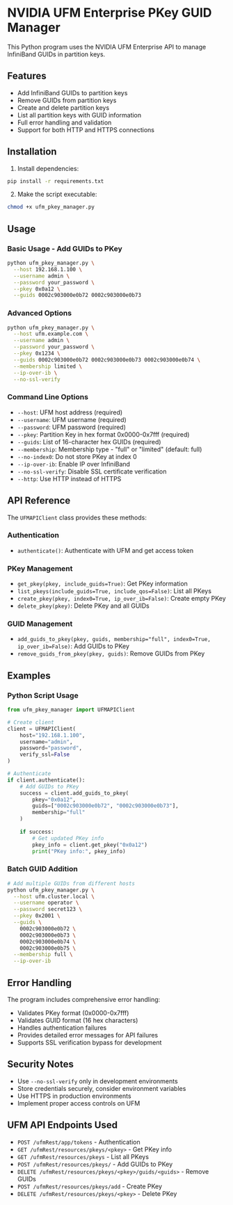 # NVIDIA UFM Enterprise PKey GUID Manager

This Python program uses the NVIDIA UFM Enterprise API to manage InfiniBand GUIDs in partition keys.

## Features

- Add InfiniBand GUIDs to partition keys
- Remove GUIDs from partition keys
- Create and delete partition keys
- List all partition keys with GUID information
- Full error handling and validation
- Support for both HTTP and HTTPS connections

## Installation

1. Install dependencies:
```bash
pip install -r requirements.txt
```

2. Make the script executable:
```bash
chmod +x ufm_pkey_manager.py
```

## Usage

### Basic Usage - Add GUIDs to PKey

```bash
python ufm_pkey_manager.py \
  --host 192.168.1.100 \
  --username admin \
  --password your_password \
  --pkey 0x0a12 \
  --guids 0002c903000e0b72 0002c903000e0b73
```

### Advanced Options

```bash
python ufm_pkey_manager.py \
  --host ufm.example.com \
  --username admin \
  --password your_password \
  --pkey 0x1234 \
  --guids 0002c903000e0b72 0002c903000e0b73 0002c903000e0b74 \
  --membership limited \
  --ip-over-ib \
  --no-ssl-verify
```

### Command Line Options

- `--host`: UFM host address (required)
- `--username`: UFM username (required)
- `--password`: UFM password (required)
- `--pkey`: Partition Key in hex format 0x0000-0x7fff (required)
- `--guids`: List of 16-character hex GUIDs (required)
- `--membership`: Membership type - "full" or "limited" (default: full)
- `--no-index0`: Do not store PKey at index 0
- `--ip-over-ib`: Enable IP over InfiniBand
- `--no-ssl-verify`: Disable SSL certificate verification
- `--http`: Use HTTP instead of HTTPS

## API Reference

The `UFMAPIClient` class provides these methods:

### Authentication
- `authenticate()`: Authenticate with UFM and get access token

### PKey Management
- `get_pkey(pkey, include_guids=True)`: Get PKey information
- `list_pkeys(include_guids=True, include_qos=False)`: List all PKeys
- `create_pkey(pkey, index0=True, ip_over_ib=False)`: Create empty PKey
- `delete_pkey(pkey)`: Delete PKey and all GUIDs

### GUID Management
- `add_guids_to_pkey(pkey, guids, membership="full", index0=True, ip_over_ib=False)`: Add GUIDs to PKey
- `remove_guids_from_pkey(pkey, guids)`: Remove GUIDs from PKey

## Examples

### Python Script Usage

```python
from ufm_pkey_manager import UFMAPIClient

# Create client
client = UFMAPIClient(
    host="192.168.1.100",
    username="admin", 
    password="password",
    verify_ssl=False
)

# Authenticate
if client.authenticate():
    # Add GUIDs to PKey
    success = client.add_guids_to_pkey(
        pkey="0x0a12",
        guids=["0002c903000e0b72", "0002c903000e0b73"],
        membership="full"
    )
    
    if success:
        # Get updated PKey info
        pkey_info = client.get_pkey("0x0a12")
        print("PKey info:", pkey_info)
```

### Batch GUID Addition

```bash
# Add multiple GUIDs from different hosts
python ufm_pkey_manager.py \
  --host ufm.cluster.local \
  --username operator \
  --password secret123 \
  --pkey 0x2001 \
  --guids \
    0002c903000e0b72 \
    0002c903000e0b73 \
    0002c903000e0b74 \
    0002c903000e0b75 \
  --membership full \
  --ip-over-ib
```

## Error Handling

The program includes comprehensive error handling:

- Validates PKey format (0x0000-0x7fff)
- Validates GUID format (16 hex characters)
- Handles authentication failures
- Provides detailed error messages for API failures
- Supports SSL verification bypass for development

## Security Notes

- Use `--no-ssl-verify` only in development environments
- Store credentials securely, consider environment variables
- Use HTTPS in production environments
- Implement proper access controls on UFM

## UFM API Endpoints Used

- `POST /ufmRest/app/tokens` - Authentication
- `GET /ufmRest/resources/pkeys/<pkey>` - Get PKey info
- `GET /ufmRest/resources/pkeys` - List all PKeys
- `POST /ufmRest/resources/pkeys/` - Add GUIDs to PKey
- `DELETE /ufmRest/resources/pkeys/<pkey>/guids/<guids>` - Remove GUIDs
- `POST /ufmRest/resources/pkeys/add` - Create PKey
- `DELETE /ufmRest/resources/pkeys/<pkey>` - Delete PKey